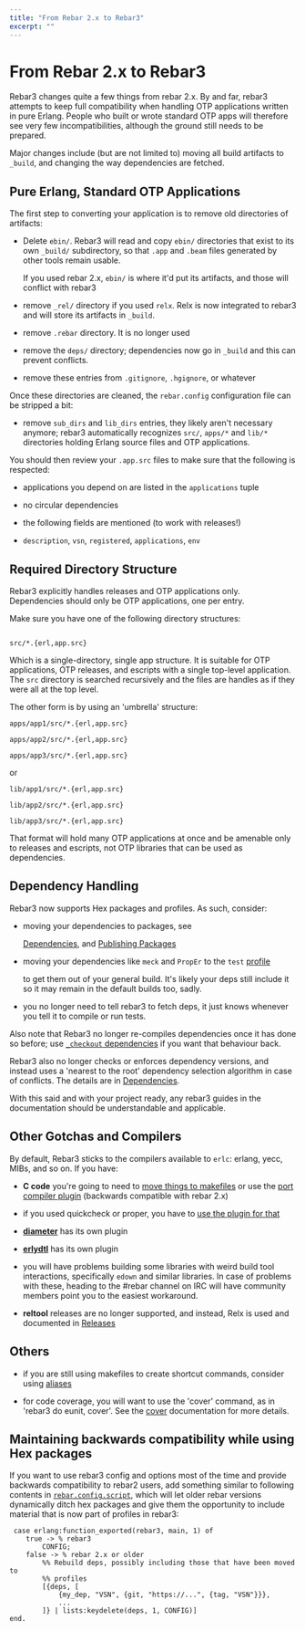```yaml
---
title: "From Rebar 2.x to Rebar3"
excerpt: ""
---
```

#  From Rebar 2.x  to Rebar3


Rebar3 changes quite a few things from rebar 2.x. By and far, rebar3 attempts to keep full compatibility when handling OTP applications written in pure Erlang. People who built or wrote standard OTP apps will therefore see very few incompatibilities, although the ground still needs to be prepared.



Major changes include (but are not limited to) moving all build artifacts to `_build`, and changing the way dependencies are fetched.



## Pure Erlang, Standard OTP Applications



The first step to converting your application is to remove old directories of artifacts:



- Delete `ebin/`. Rebar3 will read and copy `ebin/` directories that exist to its own `_build/` subdirectory, so that `.app` and `.beam` files generated by other tools remain usable.

  If you used rebar 2.x, `ebin/` is where it'd put its artifacts, and those will conflict with rebar3

- remove `_rel/` directory if you used `relx`. Relx is now integrated to rebar3 and will store its artifacts in `_build`.

- remove `.rebar` directory. It is no longer used

- remove the `deps/` directory; dependencies now go in `_build` and this can prevent conflicts.

- remove these entries from `.gitignore`, `.hgignore`, or whatever



Once these directories are cleaned, the `rebar.config` configuration file can be stripped a bit: 



- remove `sub_dirs` and `lib_dirs` entries, they likely aren't necessary anymore; rebar3 automatically recognizes `src/`, `apps/*` and `lib/*` directories holding Erlang source files and OTP applications.



You should then review your `.app.src` files to make sure that the following is respected:



 - applications you depend on are listed in the `applications` tuple

 - no circular dependencies

 - the following fields are mentioned (to work with releases!)

 - `description`, `vsn`, `registered`, `applications`, `env`

 

## Required Directory Structure



Rebar3 explicitly handles releases and OTP applications only. Dependencies should only be OTP applications, one per entry.



Make sure you have one of the following directory structures:



```

src/*.{erl,app.src}

```



Which is a single-directory, single app structure. It is suitable for OTP applications, OTP releases, and escripts with a single top-level application. The `src` directory is searched recursively and the files are handles as if they were all at the top level.



The other form is by using an 'umbrella' structure:



    apps/app1/src/*.{erl,app.src}

    apps/app2/src/*.{erl,app.src}

    apps/app3/src/*.{erl,app.src}



or



    lib/app1/src/*.{erl,app.src}

    lib/app2/src/*.{erl,app.src}

    lib/app3/src/*.{erl,app.src}



That format will hold many OTP applications at once and be amenable only to releases and escripts, not OTP libraries that can be used as dependencies.



## Dependency Handling



Rebar3 now supports Hex packages and profiles. As such, consider:



- moving your dependencies to packages, see

  [Dependencies](doc:dependencies),  and [Publishing Packages](doc:publishing-packages) 

- moving your dependencies like `meck` and `PropEr` to the `test` [profile](doc:profiles)

  to get them out of your general build. It's likely your deps still include it so it may remain in the default builds too, sadly.

- you no longer need to tell rebar3 to fetch deps, it just knows whenever you tell it to compile or run tests.



Also note that Rebar3 no longer re-compiles dependencies once it has done so before; use [`_checkout` dependencies](http://www.rebar3.org/docs/dependencies#checkout-dependencies) if you want that behaviour back. 



Rebar3 also no longer checks or enforces dependency versions, and instead uses a 'nearest to the root' dependency selection algorithm in case of conflicts. The details are in [Dependencies](doc:dependencies).



With this said and with your project ready, any rebar3 guides in the documentation should be understandable and applicable.



## Other Gotchas and Compilers



By default, Rebar3 sticks to the compilers available to `erlc`: erlang, yecc, MIBs, and so on. If you have:



- **C code** you're going to need to [move things to makefiles](doc:building-cc)  or use the [port compiler plugin](http://www.rebar3.org/docs/using-available-plugins#port-compiler) (backwards compatible with rebar 2.x)

- if you used quickcheck or proper, you have to [use the plugin for that](http://www.rebar3.org/docs/using-available-plugins#quickcheck)

- [**diameter**](http://www.rebar3.org/docs/using-available-plugins#diameter) has its own plugin

- [**erlydtl**](http://www.rebar3.org/docs/using-available-plugins#erlydtl) has its own plugin

- you will have problems building some libraries with weird build tool interactions, specifically `edown` and similar libraries. In case of problems with these, heading to the #rebar channel on IRC will have community members point you to the easiest workaround.

- **reltool** releases are no longer supported, and instead, Relx is used and documented in [Releases](doc:releases) 



## Others



- if you are still using makefiles to create shortcut commands, consider using [aliases](http://www.rebar3.org/docs/using-available-plugins#alias)

- for code coverage, you will want to use the 'cover' command, as in 'rebar3 do eunit, cover'. See the [cover](http://www.rebar3.org/docs/commands#cover) documentation for more details.



## Maintaining backwards compatibility while using Hex packages



If you want to use rebar3 config and options most of the time and provide backwards compatibility to rebar2 users, add something similar to following contents in [`rebar.config.script`](doc:dynamic-configuration), which will let older rebar versions dynamically ditch hex packages and give them the opportunity to include material that is now part of profiles in rebar3:

	 case erlang:function_exported(rebar3, main, 1) of
	    true -> % rebar3
	        CONFIG;
	    false -> % rebar 2.x or older
	        %% Rebuild deps, possibly including those that have been moved to
	        %% profiles
	        [{deps, [
	            {my_dep, "VSN", {git, "https://...", {tag, "VSN"}}},
	            ...
	        ]} | lists:keydelete(deps, 1, CONFIG)]
	end.
	 
